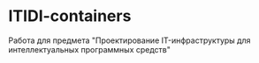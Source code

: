 # ITIDI-containers
Работа для предмета "Проектирование IT-инфраструктуры для интеллектуальных программных средств"
